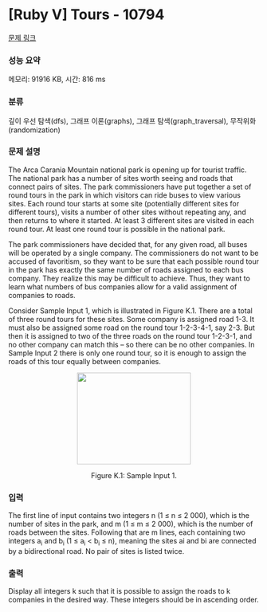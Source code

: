 # [Ruby V] Tours - 10794 

[문제 링크](https://www.acmicpc.net/problem/10794) 

### 성능 요약

메모리: 91916 KB, 시간: 816 ms

### 분류

깊이 우선 탐색(dfs), 그래프 이론(graphs), 그래프 탐색(graph_traversal), 무작위화(randomization)

### 문제 설명

<p>The Arca Carania Mountain national park is opening up for tourist traffic. The national park has a number of sites worth seeing and roads that connect pairs of sites. The park commissioners have put together a set of round tours in the park in which visitors can ride buses to view various sites. Each round tour starts at some site (potentially different sites for different tours), visits a number of other sites without repeating any, and then returns to where it started. At least 3 different sites are visited in each round tour. At least one round tour is possible in the national park.</p>

<p>The park commissioners have decided that, for any given road, all buses will be operated by a single company. The commissioners do not want to be accused of favoritism, so they want to be sure that each possible round tour in the park has exactly the same number of roads assigned to each bus company. They realize this may be difficult to achieve. Thus, they want to learn what numbers of bus companies allow for a valid assignment of companies to roads.</p>

<p>Consider Sample Input 1, which is illustrated in Figure K.1. There are a total of three round tours for these sites. Some company is assigned road 1-3. It must also be assigned some road on the round tour 1-2-3-4-1, say 2-3. But then it is assigned to two of the three roads on the round tour 1-2-3-1, and no other company can match this – so there can be no other companies. In Sample Input 2 there is only one round tour, so it is enough to assign the roads of this tour equally between companies.</p>

<p style="text-align: center;"><img alt="" src="https://onlinejudgeimages.s3-ap-northeast-1.amazonaws.com/problem/10794/1.png" style="height:184px; width:228px"></p>

<p style="text-align: center;">Figure K.1: Sample Input 1.</p>

### 입력 

 <p>The first line of input contains two integers n (1 ≤ n ≤ 2 000), which is the number of sites in the park, and m (1 ≤ m ≤ 2 000), which is the number of roads between the sites. Following that are m lines, each containing two integers a<sub>i</sub> and b<sub>i</sub> (1 ≤ a<sub>i</sub> < b<sub>i</sub> ≤ n), meaning the sites ai and bi are connected by a bidirectional road. No pair of sites is listed twice.</p>

### 출력 

 <p>Display all integers k such that it is possible to assign the roads to k companies in the desired way. These integers should be in ascending order.</p>

